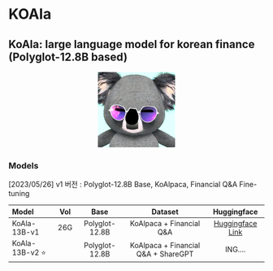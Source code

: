 # KOAla

## KoAla: large language model for korean finance (Polyglot-12.8B based)

<p align="center">
<a href=""><img src="src/imgs/koala.PNG" width="30%"></a>
</p>

### Models

[2023/05/26] v1 버전 : Polyglot-12.8B Base, KoAlpaca, Financial Q&A Fine-tuning




| Model                    | Vol | Base | Dataset |                    Huggingface                   |
| :----------------------- | :------: | :--------------------: | :----------------: | :----------------------------------------------------------: |
| KoAla-13B-v1         | 26G  |      Polyglot-12.8B      |        KoAlpaca + Financial Q&A        | [Huggingface Link](https://huggingface.co/mssongit/Koala-12.8b-v1)|
| KoAla-13B-v2 ⭐️      |     |      Polyglot-12.8B      |        KoAlpaca + Financial Q&A + ShareGPT        | ING.... |

